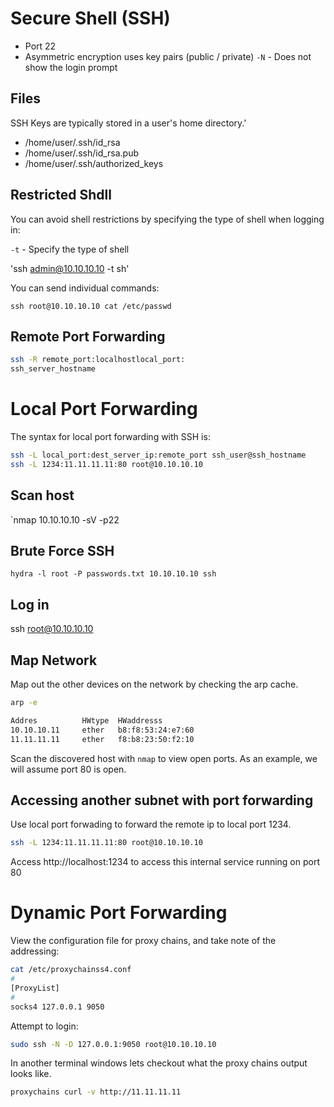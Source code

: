 # Secure Shell (SSH)
- Port 22
- Asymmetric encryption uses key pairs (public / private)
`-N` - Does not show the login prompt
 
## Files
SSH Keys are typically stored in a user's home directory.'
- /home/user/.ssh/id_rsa
- /home/user/.ssh/id_rsa.pub
- /home/user/.ssh/authorized_keys

## Restricted Shdll
You can avoid shell restrictions by specifying the type of shell when logging in:

`-t` - Specify the type of shell

'ssh admin@10.10.10.10 -t sh'

You can send individual commands:

`ssh root@10.10.10.10 cat /etc/passwd`

## Remote Port Forwarding
```sh
ssh -R remote_port:localhostlocal_port:
ssh_server_hostname
```

# Local Port Forwarding
The syntax for local port forwarding with SSH is:

```sh
ssh -L local_port:dest_server_ip:remote_port ssh_user@ssh_hostname
ssh -L 1234:11.11.11.11:80 root@10.10.10.10
```

## Scan host
`nmap 10.10.10.10 -sV -p22

## Brute Force SSH
`hydra -l root -P passwords.txt 10.10.10.10 ssh`

## Log in
ssh root@10.10.10.10

## Map Network
Map out the other devices on the network by checking the arp cache.

```sh
arp -e 

Addres          HWtype  HWaddresss
10.10.10.11     ether   b8:f8:53:24:e7:60
11.11.11.11     ether   f8:b8:23:50:f2:10
```

Scan the discovered host with `nmap` to view open ports. As an example, we will assume port 80 is open.

## Accessing another subnet with port forwarding
Use local port forwading to forward the remote ip to local port 1234. 

```sh
ssh -L 1234:11.11.11.11:80 root@10.10.10.10
```

Access http://localhost:1234 to access this internal service running on port 80

# Dynamic Port Forwarding
View the configuration file for proxy chains, and take note of the addressing:

```sh
cat /etc/proxychainss4.conf
#
[ProxyList]
#
socks4 127.0.0.1 9050
```

Attempt to login:
```sh
sudo ssh -N -D 127.0.0.1:9050 root@10.10.10.10 
```

In another terminal windows lets checkout what the proxy chains output looks like.
```sh
proxychains curl -v http://11.11.11.11
```
